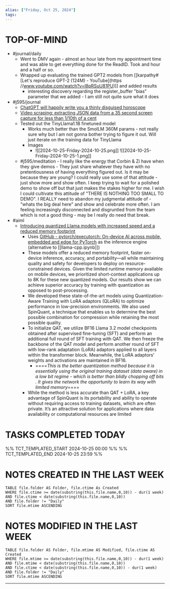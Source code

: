```yaml
---
alias: ["Friday, Oct 25, 2024"]
tags: 
---
```

# TOP-OF-MIND
- #journal/daily 
	- Went to DMV again - almost an hour late from my appointment time and was able to get everything done for the ReadID. Took and hour and a half or so.
	- Wrapped up evaluating the trained GPT2 models from [[karpathy#[Let's reproduce GPT-2 (124M) - YouTube](https //www.youtube.com/watch?v=l8pRSuU81PU)]] and added results
		- interesting discovery regarding the register_buffer "bias" parameter that we added - I am still not quite sure what it does
- #j595/journal 
	- [ChatGPT will happily write you a thinly disguised horoscope](https://simonwillison.net/2024/Oct/15/chatgpt-horoscopes/#my-results)
	- [Video scraping: extracting JSON data from a 35 second screen capture for less than 1/10th of a cent](https://simonwillison.net/2024/Oct/17/video-scraping/)
	- Tested out the TinyLlama1.1B finetuned model
		- Works much better than the SmolLM 360M params - not really sure why but I am not gonna bother trying to figure it out. Will just iterate on the training data for TinyLlama
		- Images
			- ![[2024-10-25-Friday-2024-10-25.png]] ![[2024-10-25-Friday-2024-10-25-1.png]]
	- #j595/meditation - I really like the energy that Corbin & Zi have when they give demos - They just share whatever they have with no pretentiousness of having everything figured out. Is it may be because they are young? I could really use some of that attitude - just show more and show often. I keep trying to wait for a polished demo to show off but that just makes the stakes higher for me. I wish I could cultivate this attitude of "THERE IS NOTHING TOO SMALL TO DEMO". I REALLY need to abandon my judgmental attitude of - "whats the big deal here" and show and celebrate more often. I am feeling increasingly disconnected and disgruntled from the team which is not a good thing - may be I really do need that break.
- #aiml 
	- [Introducing quantized Llama models with increased speed and a reduced memory footprint](https://ai.meta.com/blog/meta-llama-quantized-lightweight-models/)
		- Uses [GitHub - pytorch/executorch: On-device AI across mobile, embedded and edge for PyTorch](https://github.com/pytorch/executorch) as the inference engine (alternative to [[llama-cpp.ipynb]])
		- These models offer a reduced memory footprint, faster on-device inference, accuracy, and portability—all while maintaining quality and safety for developers to deploy on resource-constrained devices. Given the limited runtime memory available on mobile devices, we prioritized short-context applications up to 8K for these new quantized models. Our results show we can achieve superior accuracy by training with quantization as opposed to post-processing.
		- We developed these state-of-the-art models using Quantization-Aware Training with LoRA adaptors (QLoRA) to optimize performance in low-precision environments. We also used SpinQuant, a technique that enables us to determine the best possible combination for compression while retaining the most possible quality.
		- To initialize QAT, we utilize BF16 Llama 3.2 model checkpoints obtained after supervised fine-tuning (SFT) and perform an additional full round of SFT training with QAT. We then freeze the backbone of the QAT model and perform another round of SFT with low-rank adaptation (LoRA) adaptors applied to all layers within the transformer block. Meanwhile, the LoRA adaptors' weights and activations are maintained in BF16.
			- ====*This is the better quantization method because it is essentially using the original training dataset (data aware) in a low bit regime - which is better than blidly chopping off bits . It gives the network the opportunity to learn its way with limited memory*====
		- While the method is less accurate than QAT + LoRA, a key advantage of SpinQuant is its portability and ability to operate without requiring access to training datasets, which are often private. It’s an attractive solution for applications where data availability or computational resources are limited
# TASKS COMPLETED TODAY
%% TCT_TEMPLATED_START 2024-10-25 00:00 %%
%% TCT_TEMPLATED_END 2024-10-25 23:59 %%


# NOTES CREATED IN THE LAST WEEK
``` dataview
TABLE file.folder AS Folder, file.ctime As Created
WHERE file.ctime >= date(substring(this.file.name,0,10)) - dur(1 week) 
AND file.ctime < date(substring(this.file.name,0,10)) 
AND file.folder != "Daily"
SORT file.mtime ASCENDING
```

# NOTES MODIFIED IN THE LAST WEEK
``` dataview
TABLE file.folder AS Folder, file.mtime AS Modified, file.ctime AS Created
WHERE file.mtime >= date(substring(this.file.name,0,10)) - dur(1 week)
AND file.mtime < date(substring(this.file.name,0,10))
AND file.ctime < date(substring(this.file.name,0,10)) - dur(1 week)
AND file.folder != "Daily"
SORT file.mtime ASCENDING
```
---
